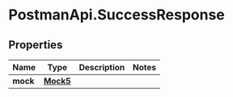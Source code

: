 # PostmanApi.SuccessResponse

## Properties

Name | Type | Description | Notes
------------ | ------------- | ------------- | -------------
**mock** | [**Mock5**](Mock5.md) |  | 


